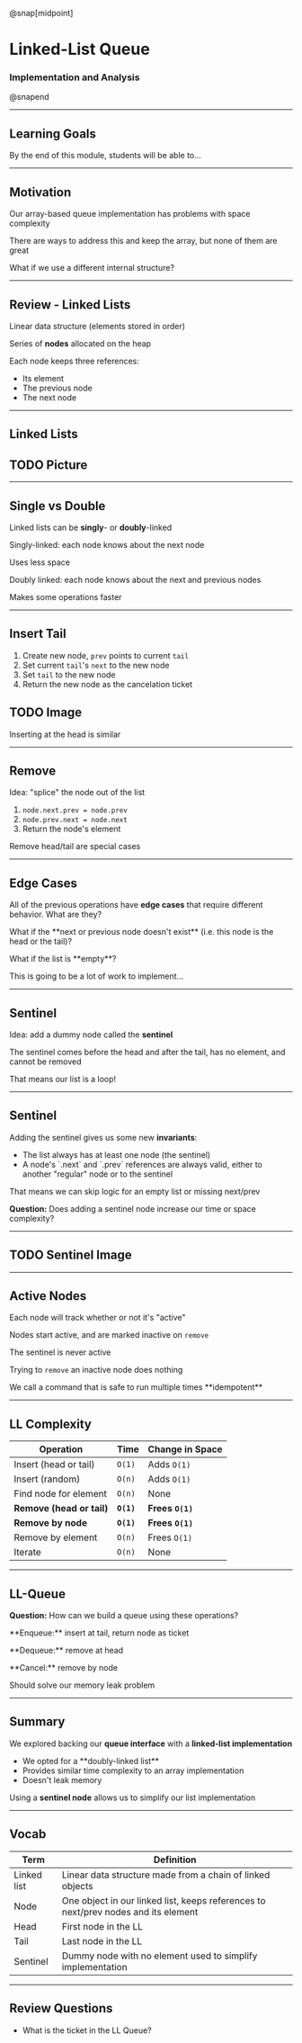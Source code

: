 @snap[midpoint]

# Linked-List Queue

### Implementation and Analysis

@snapend

---

## Learning Goals

By the end of this module, students will be able to...

---

## Motivation

Our array-based queue implementation has problems with space complexity

There are ways to address this and keep the array, but none of them are great

What if we use a different internal structure?

---

## Review - Linked Lists

Linear data structure (elements stored in order)

Series of **nodes** allocated on the heap

Each node keeps three references:

<ul class="small">
<li>Its element</li>
<li>The previous node</li>
<li>The next node</li>
</ul>

---

## Linked Lists

## TODO Picture

---

## Single vs Double

Linked lists can be **singly**- or **doubly**-linked

Singly-linked: each node knows about the next node

<p class="small">Uses less space</p>

Doubly linked: each node knows about the next and previous nodes

<p class="small">Makes some operations faster</p>

---

## Insert Tail

1. Create new node, `prev` points to current `tail`
1. Set current `tail`'s `next` to the new node
1. Set `tail` to the new node
1. Return the new node as the cancelation ticket

## TODO Image

Inserting at the head is similar

---

## Remove

Idea: "splice" the node out of the list

1. `node.next.prev = node.prev`
1. `node.prev.next = node.next`
1. Return the node's element

Remove head/tail are special cases

---

## Edge Cases

All of the previous operations have **edge cases** that require different behavior. What are they?

<div class="fragment">
<p>What if the **next or previous node doesn't exist** (i.e. this node is the head or the tail)?</p>
<p>What if the list is **empty**?</p>
</div>

<p class="fragment">This is going to be a lot of work to implement...</p>

---

## Sentinel

Idea: add a dummy node called the **sentinel**

The sentinel comes before the head and after the tail, has no element, and cannot be removed

<p class="small">That means our list is a loop!</p>

---

## Sentinel

Adding the sentinel gives us some new **invariants**:

<ul class="small">
<li>The list always has at least one node (the sentinel)</li>
<li>A node's `.next` and `.prev` references are always valid, either to another "regular" node or to the sentinel</li>
</ul>

That means we can skip logic for an empty list or missing next/prev

**Question:** Does adding a sentinel node increase our time or space complexity?

---

## TODO Sentinel Image

---

## Active Nodes

Each node will track whether or not it's "active"

Nodes start active, and are marked inactive on `remove`

The sentinel is never active

Trying to `remove` an inactive node does nothing

<p class="small">We call a command that is safe to run multiple times **idempotent**</p>

---

## LL Complexity

| Operation                 | Time       | Change in Space  |
| ------------------------- | ---------- | ---------------- |
| Insert (head or tail)     | `O(1)`     | Adds `O(1)`      |
| Insert (random)           | `O(n)`     | Adds `O(1)`      |
| Find node for element     | `O(n)`     | None             |
| **Remove (head or tail)** | **`O(1)`** | **Frees `O(1)`** |
| **Remove by node**        | **`O(1)`** | **Frees `O(1)`** |
| Remove by element         | `O(n)`     | Frees `O(1)`     |
| Iterate                   | `O(n)`     | None             |

---

## LL-Queue

**Question:** How can we build a queue using these operations?

<div class="fragment">

<p>**Enqueue:** insert at tail, return node as ticket</p>
<p>**Dequeue:** remove at head</p>
<p>**Cancel:** remove by node</p>
<p>Should solve our memory leak problem</p>
</div>

---

## Summary

We explored backing our **queue interface** with a **linked-list implementation**

<ul class="small">
<li>We opted for a **doubly-linked list**</li>
<li>Provides similar time complexity to an array implementation</li>
<li>Doesn't leak memory</li>
</ul>

Using a **sentinel node** allows us to simplify our list implementation

---

## Vocab

| Term        | Definition                                                                         |
| ----------- | ---------------------------------------------------------------------------------- |
| Linked list | Linear data structure made from a chain of linked objects                          |
| Node        | One object in our linked list, keeps references to next/prev nodes and its element |
| Head        | First node in the LL                                                               |
| Tail        | Last node in the LL                                                                |
| Sentinel    | Dummy node with no element used to simplify implementation                         |

---

## Review Questions

- What is the ticket in the LL Queue?

